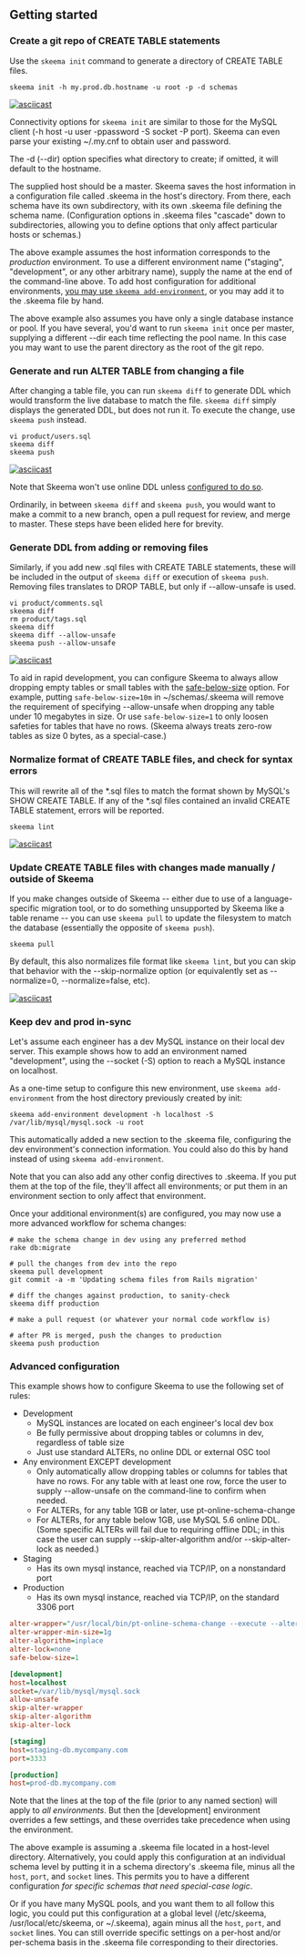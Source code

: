 ## Getting started

### Create a git repo of CREATE TABLE statements

Use the `skeema init` command to generate a directory of CREATE TABLE files.

```
skeema init -h my.prod.db.hostname -u root -p -d schemas
```

[![asciicast](https://asciinema.org/a/a8iw14c50odch1xaum68dwm21.png)](https://asciinema.org/a/a8iw14c50odch1xaum68dwm21)

Connectivity options for `skeema init` are similar to those for the MySQL client (-h host -u user -ppassword -S socket -P port). Skeema can even parse your existing ~/.my.cnf to obtain user and password.

The -d (--dir) option specifies what directory to create; if omitted, it will default to the hostname.

The supplied host should be a master. Skeema saves the host information in a configuration file called .skeema in the host's directory. From there, each schema have its own subdirectory, with its own .skeema file defining the schema name. (Configuration options in .skeema files "cascade" down to subdirectories, allowing you to define options that only affect particular hosts or schemas.)

The above example assumes the host information corresponds to the *production* environment. To use a different environment name ("staging", "development", or any other arbitrary name), supply the name at the end of the command-line above. To add host configuration for additional environments, [you may use `skeema add-environment`](#keep-dev-and-prod-in-sync), or you may add it to the .skeema file by hand.

The above example also assumes you have only a single database instance or pool. If you have several, you'd want to run `skeema init` once per master, supplying a different --dir each time reflecting the pool name. In this case you may want to use the parent directory as the root of the git repo.

### Generate and run ALTER TABLE from changing a file

After changing a table file, you can run `skeema diff` to generate DDL which would transform the live database to match the file. `skeema diff` simply displays the generated DDL, but does not run it. To execute the change, use `skeema push` instead.

```
vi product/users.sql
skeema diff
skeema push
```

[![asciicast](https://asciinema.org/a/67thc3llcx57rxzuoqqdpmlq1.png)](https://asciinema.org/a/67thc3llcx57rxzuoqqdpmlq1)

Note that Skeema won't use online DDL unless [configured to do so](faq.md#how-do-i-configure-skeema-to-use-online-schema-change-tools).

Ordinarily, in between `skeema diff` and `skeema push`, you would want to make a commit to a new branch, open a pull request for review, and merge to master. These steps have been elided here for brevity.

### Generate DDL from adding or removing files

Similarly, if you add new .sql files with CREATE TABLE statements, these will be included in the output of `skeema diff` or execution of `skeema push`. Removing files translates to DROP TABLE, but only if --allow-unsafe is used.

```
vi product/comments.sql
skeema diff
rm product/tags.sql
skeema diff
skeema diff --allow-unsafe
skeema push --allow-unsafe
```

[![asciicast](https://asciinema.org/a/6n64ie4v1sberpnnosexnn4ua.png)](https://asciinema.org/a/6n64ie4v1sberpnnosexnn4ua)

To aid in rapid development, you can configure Skeema to always allow dropping empty tables or small tables with the [safe-below-size](options.md#safe-below-size) option. For example, putting `safe-below-size=10m` in ~/schemas/.skeema will remove the requirement of specifying --allow-unsafe when dropping any table under 10 megabytes in size. Or use `safe-below-size=1` to only loosen safeties for tables that have no rows. (Skeema always treats zero-row tables as size 0 bytes, as a special-case.)

### Normalize format of CREATE TABLE files, and check for syntax errors

This will rewrite all of the *.sql files to match the format shown by MySQL's SHOW CREATE TABLE. If any of the *.sql files contained an invalid CREATE TABLE statement, errors will be reported.

```
skeema lint
```

[![asciicast](https://asciinema.org/a/2up4ho8hnninxph72y01lyms9.png)](https://asciinema.org/a/2up4ho8hnninxph72y01lyms9)

### Update CREATE TABLE files with changes made manually / outside of Skeema

If you make changes outside of Skeema -- either due to use of a language-specific migration tool, or to do something unsupported by Skeema like a table rename -- you can use `skeema pull` to update the filesystem to match the database (essentially the opposite of `skeema push`). 

```
skeema pull
```

By default, this also normalizes file format like `skeema lint`, but you can skip that behavior with the --skip-normalize option (or equivalently set as --normalize=0, --normalize=false, etc).

[![asciicast](https://asciinema.org/a/bz7mdynz1u2kiqrfbxzvzhkse.png)](https://asciinema.org/a/bz7mdynz1u2kiqrfbxzvzhkse)

### Keep dev and prod in-sync

Let's assume each engineer has a dev MySQL instance on their local dev server. This example shows how to add an environment named "development", using the --socket (-S) option to reach a MySQL instance on localhost.

As a one-time setup to configure this new environment, use `skeema add-environment` from the host directory previously created by init:

```
skeema add-environment development -h localhost -S /var/lib/mysql/mysql.sock -u root
```

This automatically added a new section to the .skeema file, configuring the dev environment's connection information. You could also do this by hand instead of using `skeema add-environment`.

Note that you can also add any other config directives to .skeema. If you put them at the top of the file, they'll affect all environments; or put them in an environment section to only affect that environment.

Once your additional environment(s) are configured, you may now use a more advanced workflow for schema changes:

```
# make the schema change in dev using any preferred method
rake db:migrate

# pull the changes from dev into the repo
skeema pull development
git commit -a -m 'Updating schema files from Rails migration'

# diff the changes against production, to sanity-check
skeema diff production

# make a pull request (or whatever your normal code workflow is)

# after PR is merged, push the changes to production
skeema push production
```

### Advanced configuration

This example shows how to configure Skeema to use the following set of rules:

* Development
  * MySQL instances are located on each engineer's local dev box
  * Be fully permissive about dropping tables or columns in dev, regardless of table size
  * Just use standard ALTERs, no online DDL or external OSC tool
* Any environment EXCEPT development
  * Only automatically allow dropping tables or columns for tables that have no rows. For any table with at least one row, force the user to supply --allow-unsafe on the command-line to confirm when needed.
  * For ALTERs, for any table 1GB or later, use pt-online-schema-change
  * For ALTERs, for any table below 1GB, use MySQL 5.6 online DDL. (Some specific ALTERs will fail due to requiring offline DDL; in this case the user can supply --skip-alter-algorithm and/or --skip-alter-lock as needed.)
* Staging
  * Has its own mysql instance, reached via TCP/IP, on a nonstandard port
* Production
  * Has its own mysql instance, reached via TCP/IP, on the standard 3306 port

```ini
alter-wrapper="/usr/local/bin/pt-online-schema-change --execute --alter {CLAUSES} D={SCHEMA},t={TABLE},h={HOST},P={PORT},u={USER},p={PASSWORDX}"
alter-wrapper-min-size=1g
alter-algorithm=inplace
alter-lock=none
safe-below-size=1

[development]
host=localhost
socket=/var/lib/mysql/mysql.sock
allow-unsafe
skip-alter-wrapper
skip-alter-algorithm
skip-alter-lock

[staging]
host=staging-db.mycompany.com
port=3333

[production]
host=prod-db.mycompany.com
```

Note that the lines at the top of the file (prior to any named section) will apply to *all environments*. But then the [development] environment overrides a few settings, and these overrides take precedence when using the environment.

The above example is assuming a .skeema file located in a host-level directory. Alternatively, you could apply this configuration at an individual schema level by putting it in a schema directory's .skeema file, minus all the `host`, `port`, and `socket` lines. This permits you to have a different configuration *for specific schemas that need special-case logic*.

Or if you have many MySQL pools, and you want them to all follow this logic, you could put this configuration at a global level (/etc/skeema, /usr/local/etc/skeema, or ~/.skeema), again minus all the `host`, `port`, and `socket` lines. You can still override specific settings on a per-host and/or per-schema basis in the .skeema file corresponding to their directories.

